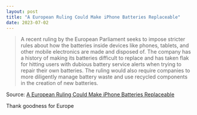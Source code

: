 ```yaml
---
layout: post
title: "A European Ruling Could Make iPhone Batteries Replaceable"
date: 2023-07-02
---
```


> A recent ruling by the European Parliament seeks to impose stricter rules
about how the batteries inside devices like phones, tablets, and other
mobile electronics are made and disposed of. The company has a history of
making its batteries difficult to replace and has taken flak for hitting
users with dubious battery service alerts when trying to repair their own
batteries. The ruling would also require companies to more diligently
manage battery waste and use recycled components in the creation of new
batteries.

Source: [A European Ruling Could Make iPhone Batteries Replaceable](
https://www.wired.com/story/european-ruling-iphone-batteries-replaceable/)

Thank goodness for Europe

